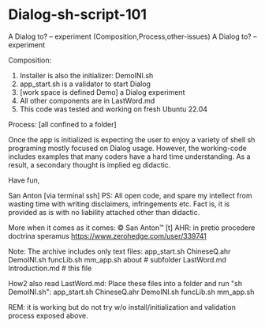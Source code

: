 # Dialog-sh-script-101
A Dialog to? – experiment (Composition,Process,other-issues)
A Dialog to? – experiment

Composition:
   1. Installer is also the initializer: DemoINI.sh
   2. app_start.sh is a validator to start Dialog
   3. [work space is defined Demo] a Dialog experiment
   4. All other components are in LastWord.md
   5. This code was tested and working on fresh Ubuntu 22.04

Process: [all confined to a folder]

Once the app is initialized is expecting the user to enjoy a variety of shell sh programing mostly focused on Dialog usage. However, the working-code includes examples that many coders have a hard time understanding. As a result, a secondary thought is implied eg didactic.

Have fun,

San Anton [via terminal ssh]
PS: All open code, and spare my intellect from wasting time with writing disclaimers, infringements etc.
Fact is, it is provided as is with no liability attached other than didactic.

More when it comes as it comes:
© San Anton™ [t] AHR: in pretio procedere doctrina speramus
        https://www.zerohedge.com/user/339741

Note: The archive includes only text files:
app_start.sh
ChineseQ.ahr
DemoINI.sh
funcLib.sh
mm_app.sh
about # subfolder
LastWord.md
Introduction.md # this file

How2 also read LastWord.md:
Place these files into a folder and run "sh DemoINI.sh":
app_start.sh
ChineseQ.ahr
DemoINI.sh
funcLib.sh
mm_app.sh

REM: it is working but do not try w/o install/initialization and validation process exposed above.
